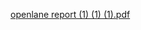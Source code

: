 [openlane report (1) (1) (1).pdf](https://github.com/ngs-chipdesign/vsdiat-report/files/14812531/openlane.report.1.1.1.pdf)
